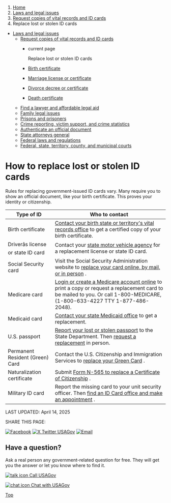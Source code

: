 1. [Home](/)
2. [Laws and legal issues](/laws-and-legal-issues)
3. [Request copies of vital records and ID cards](/request-documents)
4. Replace lost or stolen ID cards

* [Laws and legal issues](/laws-and-legal-issues)
  + [Request copies of vital records and ID cards](/request-documents)
    - current page

      Replace lost or stolen ID cards
    - [Birth certificate](/birth-certificate)
    - [Marriage license or certificate](/marriage-certificate)
    - [Divorce decree or certificate](/divorce-decree)
    - [Death certificate](/death-certificate)
  + [Find a lawyer and affordable legal aid](/legal-aid)
  + [Family legal issues](/family-legal-issues)
  + [Prisons and prisoners](/prisons-prisoners)
  + [Crime reporting, victim support, and crime statistics](/crime)
  + [Authenticate an official document](/authenticate-us-document)
  + [State attorneys general](/state-attorney-general)
  + [Federal laws and regulations](/laws-and-regulations)
  + [Federal, state, territory, county, and municipal courts](/courts)

How to replace lost or stolen ID cards
======================================

Rules for replacing government-issued ID cards vary. Many require you to show an official document, like your birth certificate. This proves your identity or citizenship.

| **Type of ID** | **Who to contact** |
| --- | --- |
| Birth certificate | [Contact your birth state or territory's vital records office](https://www.cdc.gov/nchs/w2w/index.htm) to get a certified copy of your birth certificate. |
| Driverâs license or state ID card | Contact your [state motor vehicle agency](/state-motor-vehicle-services) for a replacement license or state ID card. |
| Social Security card | Visit the Social Security Administration website to [replace your card online, by mail, or in person](https://www.ssa.gov/ssnumber/#issnrc) . |
| Medicare card | [Login or create a Medicare account online](https://www.medicare.gov/account/create-account) to print a copy or request a replacement card to be mailed to you. Or call 1-800-MEDICARE, (1-800-633-4227 TTY 1-877-486-2048). |
| Medicaid card | [Contact your state Medicaid office](https://www.medicaid.gov/about-us/where-can-people-get-help-medicaid-chip) to get a replacement. |
| U.S. passport | [Report your lost or stolen passport](https://travel.state.gov/content/travel/en/passports/have-passport/lost-stolen.html) to the State Department. Then [request a replacement](https://travel.state.gov/content/travel/en/passports/have-passport/lost-stolen.html#replacelost) in person. |
| Permanent Resident (Green) Card | Contact the U.S. Citizenship and Immigration Services to [replace your Green Card](https://www.uscis.gov/green-card/after-we-grant-your-green-card/replace-your-green-card) . |
| Naturalization certificate | Submit [Form N-565 to replace a Certificate of Citizenship](https://www.uscis.gov/n-565) . |
| Military ID card | Report the missing card to your unit security officer. Then [find an ID Card office and make an appointment](https://idco.dmdc.osd.mil/idco/) . |

LAST UPDATED:
April 14, 2025

SHARE THIS PAGE:

[![Facebook](/themes/custom/usagov/images/social-media-icons/Facebook_Icon.svg)](https://www.facebook.com/sharer/sharer.php?u=https://www.usa.gov/replace-vital-documents&v=3)
[![X Twitter USAGov](/themes/custom/usagov/images/social-media-icons/X_Twitter_Icon.svg?version=2)](https://twitter.com/intent/tweet?source=webclient&text=https://www.usa.gov/replace-vital-documents)
[![Email](/themes/custom/usagov/images/social-media-icons/Email_Icon.svg?version=2)](mailto:?subject=https://www.usa.gov/replace-vital-documents)

Have a question?
----------------

Ask a real person any government-related question for free. They will get you the answer or let you know where to find it.

[![talk icon](/themes/custom/usagov/images/ICONS_talk.png)
Call USAGov](/phone)

[![chat icon](/themes/custom/usagov/images/ICONS_chat.png)
Chat with USAGov](/chat)

[Top](#main-content)